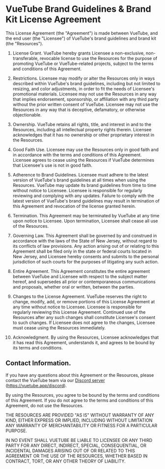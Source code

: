 # VueTube Brand Guidelines & Brand Kit License Agreement

This License Agreement (the "Agreement") is made between VueTube, and the end user (the "Licensee") of VueTube's brand guidelines and brand kit (the "Resources").

1. License Grant. VueTube hereby grants Licensee a non-exclusive, non-transferable, revocable license to use the Resources for the purpose of promoting VueTube or VueTube-related projects, subject to the terms and conditions of this Agreement.

2. Restrictions. Licensee may modify or alter the Resources only in ways described within VueTube's brand guidelines, including but not limited to resizing, and color adjustments, in order to fit the needs of Licensee's promotional materials. Licensee may not use the Resources in any way that implies endorsement, sponsorship, or affiliation with any third party without the prior written consent of VueTube. Licensee may not use the Resources in any way that is deceptive, defamatory, or otherwise objectionable.

3. Ownership. VueTube retains all rights, title, and interest in and to the Resources, including all intellectual property rights therein. Licensee acknowledges that it has no ownership or other proprietary interest in the Resources.

4. Good Faith Use. Licensee may use the Resources only in good faith and in accordance with the terms and conditions of this Agreement. Licensee agrees to cease using the Resources if VueTube determines that Licensee's use is not in good faith.

5. Adherence to Brand Guidelines. Licensee must adhere to the latest version of VueTube's brand guidelines at all times when using the Resources. VueTube may update its brand guidelines from time to time without notice to Licensee. Licensee is responsible for regularly reviewing and complying with any updates. Failure to comply with the latest version of VueTube's brand guidelines may result in termination of this Agreement and revocation of the license granted herein.

6. Termination. This Agreement may be terminated by VueTube at any time upon notice to Licensee. Upon termination, Licensee shall cease all use of the Resources.

7. Governing Law. This Agreement shall be governed by and construed in accordance with the laws of the State of New Jersey, without regard to its conflicts of law provisions. Any action arising out of or relating to this Agreement shall be filed only in the state or federal courts located in New Jersey, and Licensee hereby consents and submits to the personal jurisdiction of such courts for the purposes of litigating any such action.

8. Entire Agreement. This Agreement constitutes the entire agreement between VueTube and Licensee with respect to the subject matter hereof, and supersedes all prior or contemporaneous communications and proposals, whether oral or written, between the parties.

9. Changes to the License Agreement. VueTube reserves the right to change, modify, add, or remove portions of this License Agreement at any time without notice to Licensee. Licensee is responsible for regularly reviewing this License Agreement. Continued use of the Resources after any such changes shall constitute Licensee's consent to such changes. If Licensee does not agree to the changes, Licensee must cease using the Resources immediately.

10. Acknowledgment. By using the Resources, Licensee acknowledges that it has read this Agreement, understands it, and agrees to be bound by its terms and conditions.

## Contact Information. 
If you have any questions about this Agreement or the Resources, please contact the VueTube team via our [Discord server](https://vuetube.app/discord) (https://vuetube.app/discord).

By using the Resources, you agree to be bound by the terms and conditions of this Agreement. If you do not agree to the terms and conditions of this Agreement, do not use the Resources.

THE RESOURCES ARE PROVIDED "AS IS" WITHOUT WARRANTY OF ANY KIND, EITHER EXPRESS OR IMPLIED, INCLUDING WITHOUT LIMITATION ANY WARRANTY OF MERCHANTABILITY OR FITNESS FOR A PARTICULAR PURPOSE.

IN NO EVENT SHALL VUETUBE BE LIABLE TO LICENSEE OR ANY THIRD PARTY FOR ANY DIRECT, INDIRECT, SPECIAL, CONSEQUENTIAL, OR INCIDENTAL DAMAGES ARISING OUT OF OR RELATED TO THIS AGREEMENT OR THE USE OF THE RESOURCES, WHETHER BASED IN CONTRACT, TORT, OR ANY OTHER THEORY OF LIABILITY.
